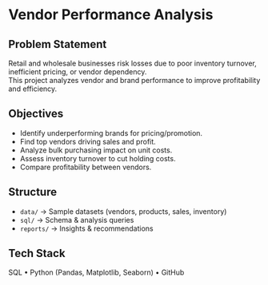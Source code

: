 # Vendor Performance Analysis

## Problem Statement
Retail and wholesale businesses risk losses due to poor inventory turnover, inefficient pricing, or vendor dependency.  
This project analyzes vendor and brand performance to improve profitability and efficiency.

## Objectives
- Identify underperforming brands for pricing/promotion.
- Find top vendors driving sales and profit.
- Analyze bulk purchasing impact on unit costs.
- Assess inventory turnover to cut holding costs.
- Compare profitability between vendors.

## Structure
- `data/` → Sample datasets (vendors, products, sales, inventory)  
- `sql/` → Schema & analysis queries  
- `reports/` → Insights & recommendations  

## Tech Stack
SQL • Python (Pandas, Matplotlib, Seaborn) • GitHub
